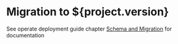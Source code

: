 # Migration to ${project.version}

See operate deployment guide chapter [Schema and Migration](https://docs.zeebe.io/operate-deployment-guide/schema-and-migration.html) for documentation
